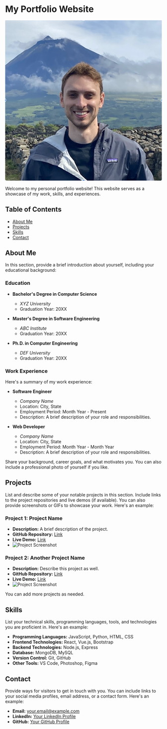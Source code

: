 # My Portfolio Website

![Your Name](./azores.png)

Welcome to my personal portfolio website! This website serves as a showcase of my work, skills, and experiences. 

## Table of Contents

- [About Me](#about-me)
- [Projects](#projects)
- [Skills](#skills)
- [Contact](#contact)

## About Me

In this section, provide a brief introduction about yourself, including your educational background:

### Education

- **Bachelor's Degree in Computer Science**
  - *XYZ University*
  - Graduation Year: 20XX

- **Master's Degree in Software Engineering**
  - *ABC Institute*
  - Graduation Year: 20XX

- **Ph.D. in Computer Engineering**
  - *DEF University*
  - Graduation Year: 20XX

### Work Experience

Here's a summary of my work experience:

- **Software Engineer**
  - *Company Name*
  - Location: City, State
  - Employment Period: Month Year - Present
  - Description: A brief description of your role and responsibilities.

- **Web Developer**
  - *Company Name*
  - Location: City, State
  - Employment Period: Month Year - Month Year
  - Description: A brief description of your role and responsibilities.

Share your background, career goals, and what motivates you. You can also include a professional photo of yourself if you like.

## Projects

List and describe some of your notable projects in this section. Include links to the project repositories and live demos (if available). You can also provide screenshots or GIFs to showcase your work. Here's an example:

### Project 1: Project Name

- **Description:** A brief description of the project.
- **GitHub Repository:** [Link](https://github.com/your-username/project-name)
- **Live Demo:** [Link](https://your-username.github.io/project-name)
- ![Project Screenshot](./images/project1.png)

### Project 2: Another Project Name

- **Description:** Describe this project as well.
- **GitHub Repository:** [Link](https://github.com/your-username/another-project-name)
- **Live Demo:** [Link](https://your-username.github.io/another-project-name)
- ![Project Screenshot](./images/project2.png)

You can add more projects as needed.

## Skills

List your technical skills, programming languages, tools, and technologies you are proficient in. Here's an example:

- **Programming Languages:** JavaScript, Python, HTML, CSS
- **Frontend Technologies:** React, Vue.js, Bootstrap
- **Backend Technologies:** Node.js, Express
- **Database:** MongoDB, MySQL
- **Version Control:** Git, GitHub
- **Other Tools:** VS Code, Photoshop, Figma

## Contact

Provide ways for visitors to get in touch with you. You can include links to your social media profiles, email address, or a contact form. Here's an example:

- **Email:** your.email@example.com
- **LinkedIn:** [Your LinkedIn Profile](https://www.linkedin.com/in/your-username)
- **GitHub:** [Your GitHub Profile](https://github.com/your-username)

